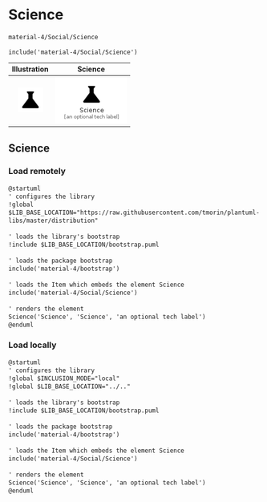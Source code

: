 # Science


```text
material-4/Social/Science
```

```text
include('material-4/Social/Science')
```



| Illustration | Science |
| :---: | :---: |
| ![illustration for Illustration](../../material-4/Social/Science.png) | ![illustration for Science](../../material-4/Social/Science.Local.png) |




## Science

### Load remotely
```plantuml
@startuml
' configures the library
!global $LIB_BASE_LOCATION="https://raw.githubusercontent.com/tmorin/plantuml-libs/master/distribution"

' loads the library's bootstrap
!include $LIB_BASE_LOCATION/bootstrap.puml

' loads the package bootstrap
include('material-4/bootstrap')

' loads the Item which embeds the element Science
include('material-4/Social/Science')

' renders the element
Science('Science', 'Science', 'an optional tech label')
@enduml
```

### Load locally
```plantuml
@startuml
' configures the library
!global $INCLUSION_MODE="local"
!global $LIB_BASE_LOCATION="../.."

' loads the library's bootstrap
!include $LIB_BASE_LOCATION/bootstrap.puml

' loads the package bootstrap
include('material-4/bootstrap')

' loads the Item which embeds the element Science
include('material-4/Social/Science')

' renders the element
Science('Science', 'Science', 'an optional tech label')
@enduml
```


